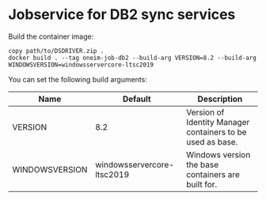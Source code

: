 # Jobservice for DB2 sync services

Build the container image:

```
copy path/to/DSDRIVER.zip .
docker build . --tag oneim-job-db2 --build-arg VERSION=8.2 --build-arg WINDOWSVERSION=windowsservercore-ltsc2019
```

You can set the following build arguments:

| Name             | Default                    | Description                                                |
|------------------|----------------------------|------------------------------------------------------------|
| VERSION          | 8.2                        | Version of Identity Manager containers to be used as base. |
| WINDOWSVERSION   | windowsservercore-ltsc2019 | Windows version the base containers are built for.         |
